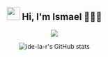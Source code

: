 <div align="center">
  
  <h2 align="center">  <img src = "https://raw.githubusercontent.com/MartinHeinz/MartinHeinz/master/wave.gif" width = 30px> Hi, I'm Ismael 👨🏽‍💻</h2>
  
  <p align="center">
    <a href="#">
      <img src="https://skillicons.dev/icons?i=c,bootstrap,php,py,java,git,vscode,js,linux,css,github,vim,react" />
    </a>
  </p> 
 
  ![ide-la-r's GitHub stats](https://github-readme-stats.vercel.app/api?username=ide-la-r&show_icons=true&theme=omni&cache_seconds=1800)
  
</div>
